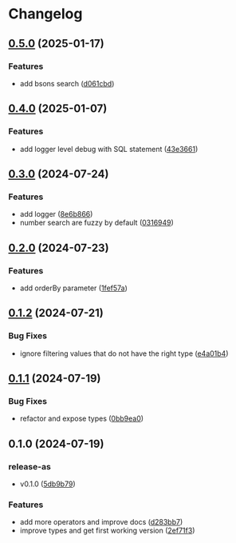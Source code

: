 # Changelog

## [0.5.0](https://github.com/cheminfo/smart-sqlite3-filter/compare/v0.4.0...v0.5.0) (2025-01-17)


### Features

* add bsons search ([d061cbd](https://github.com/cheminfo/smart-sqlite3-filter/commit/d061cbda1b0995a8b1e59642a843fd97cf42dbff))

## [0.4.0](https://github.com/cheminfo/smart-sqlite3-filter/compare/v0.3.0...v0.4.0) (2025-01-07)


### Features

* add logger level debug with SQL statement ([43e3661](https://github.com/cheminfo/smart-sqlite3-filter/commit/43e36610668b482564e4839a17459267ed774d71))

## [0.3.0](https://github.com/cheminfo/smart-sqlite3-filter/compare/v0.2.0...v0.3.0) (2024-07-24)


### Features

* add logger ([8e6b866](https://github.com/cheminfo/smart-sqlite3-filter/commit/8e6b866c4eef1429f0c035c52c2d397a0bdc4dd1))
* number search are fuzzy by default ([0316949](https://github.com/cheminfo/smart-sqlite3-filter/commit/0316949c094886deb6a168ddd2d0fe036cbc5cbc))

## [0.2.0](https://github.com/cheminfo/smart-sqlite3-filter/compare/v0.1.2...v0.2.0) (2024-07-23)


### Features

* add orderBy parameter ([1fef57a](https://github.com/cheminfo/smart-sqlite3-filter/commit/1fef57ae3a4913c6569466302b4e0f0b5f60246d))

## [0.1.2](https://github.com/cheminfo/smart-sqlite3-filter/compare/v0.1.1...v0.1.2) (2024-07-21)


### Bug Fixes

* ignore filtering values that do not have the right type ([e4a01b4](https://github.com/cheminfo/smart-sqlite3-filter/commit/e4a01b4fd08d70419471d2fbfe981470bcebce0a))

## [0.1.1](https://github.com/cheminfo/smart-sqlite3-filter/compare/v0.1.0...v0.1.1) (2024-07-19)


### Bug Fixes

* refactor and expose types ([0bb9ea0](https://github.com/cheminfo/smart-sqlite3-filter/commit/0bb9ea0c2d7f43552d442a34da3ccf0e15676488))

## 0.1.0 (2024-07-19)


### release-as

* v0.1.0 ([5db9b79](https://github.com/cheminfo/smart-sqlite3-filter/commit/5db9b79636ff6274f835389f82152dbd74dee8f6))


### Features

* add more operators and improve docs ([d283bb7](https://github.com/cheminfo/smart-sqlite3-filter/commit/d283bb7aeb752101820c6816477f9c4324977a68))
* improve types and get first working version ([2ef71f3](https://github.com/cheminfo/smart-sqlite3-filter/commit/2ef71f33a9c86d88a0764f89bb237c638075fb7b))

